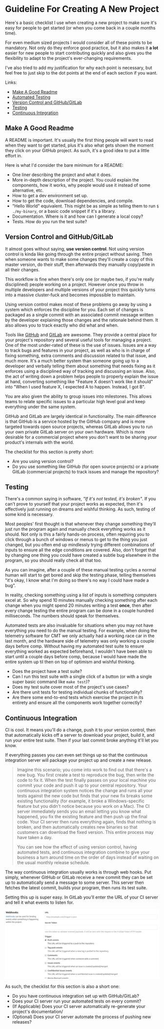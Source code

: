# Guideline For Creating A New Project

Here's a basic checklist I use when creating a new project to make sure it's
easy for people to get started (or when you come back in a couple months time).

For even medium sized projects I would consider all of these points to be
mandatory. Not only do they enforce good practice, but it also makes it **a lot**
easier for new people to start contributing quickly and also gives you the
flexibility to adapt to the project's ever-changing requirements.

I've also tried to add my justification for why each point is necessary, but
feel free to just skip to the dot points at the end of each section if you want.

Links:

* [Make A Good Readme](#Make%20A%20Good%20Readme)
* [Automated Testing](#Automated%20Testing)
* [Version Control and GitHub/GitLab](#Version%20Control%20and%20GitHub%2fGitLab)
* [Testing](#Testing)
* [Continuous Integration](#Continuous%20Integration)


## Make A Good Readme

A README is important. It's usually the first thing people will want to read
when they want to get started, plus it's also what gets shown the moment they
click on your GitHub project. As such, it's a good idea to put a little effort
in.

Here is what I'd consider the bare minimum for a README:

* One liner describing the project and what it does.
* More in-depth description of the project. You could explain the components,
  how it works, why people would use it instead of some alternative, etc.
* How to get a dev environment set up.
* How to get the code, download dependencies, and compile.
* "Hello World" equivalent. This might be as simple as telling them to run
  `$ ./my-binary`, or a basic code snippet if it's a library.
* Documentation. Where is it and how can I generate a local copy?
* Tests. How do you run the test suite?


## Version Control and GitHub/GitLab

It almost goes without saying, **use version control**. Not using version
control is kinda like going through the entire project without saving. Then when
someone wants to make some changes they'll create a copy of this master version,
do their stuff, then afterwards they manually copy/paste in all their changes.

This workflow is fine when there's only one (or maybe two, if you're really
disciplined) people working on a project. However once you throw in multiple
developers and multiple versions of your project this quickly turns into a
massive cluster-fuck and becomes impossible to maintain.

Using version control makes most of these problems go away by using a system
which enforces the discipline for you. Each set of changes is packaged as a
single commit with an associated commit message written by the developer
explaining those changes and the rationale behind them. It also allows you to
track exactly who did what and when.

Tools like [GitHub](https://github.com/) and [GitLab](https://gitlab.com) are
awesome. They provide a central place for your project's repository and several
useful tools for managing a project. One of the most under-rated of these is
the use of issues. Issues are a way to track bugs and features in your project,
as well as who is in charge of fixing something, extra comments and discussion
related to that issue, and much more. It's a much better system than someone
going up to a developer and verbally telling them about something that needs
fixing as it enforces using a disciplined way of tracking and discussing an
issue. Also, the act of writing down a problem helps people to properly explain
the issue at hand, converting something like "Feature X doesn't work like it
should" into "When I used feature X, I expected A to happen. Instead, I got B".

You are also given the ability to group issues into milestones. This allows
teams to relate specific issues to a particular high level goal and keep
everything under the same system.

GitHub and GitLab are largely identical in functionality. The main difference is
that GitHub is a service hosted by the GitHub company and is more targeted
towards open source projects, whereas GitLab allows you to run your own private
GitLab server on your own hardware. Which is more desirable for a commercial
project where you don't want to be sharing your product's internals with the
world.

The checklist for this section is pretty short:

* Are you using version control?
* Do you use something like GitHub (for open source projects) or a private
  GitLab (commercial projects) to track issues and manage the repository?


## Testing

There's a common saying in software, *"If it's not tested, it's broken"*. If you
can't prove to yourself that your project works as expected, then it's
effectively just running on dreams and wishful thinking. As such, testing of
some kind is necessary.

Most peoples' first thought is that whenever they change something they'll just
run the program again and manually check everything works as it should. Not only
is this a fairly hands-on process, often requiring you to click through a bunch
of windows or menus to get to the thing you just changed, but you often end up
mindlessly trying different combinations of inputs to ensure all the edge
conditions are covered. Also, don't forget that by changing one thing you could
have created a subtle bug elsewhere in the program, so you should really check
all that too.

As you can imagine, after a couple of these manual testing cycles a normal
human will start to get bored and skip the testing phase, telling themselves
"it's okay, I know what I'm doing so there's no way I could have made a bug".

In reality, checking something using a list of inputs is something computers
excel at. So why spend 10 minutes manually checking something after each change
when you might spend 20 minutes writing a test **once**, then after every change
testing the entire program can be done in a couple hundred milliseconds. The
numbers should speak for themselves.

Automated tests are also invaluable for situations when you may not have
everything you need to do the manual testing. For example, when doing the
telemetry software for CMT we only actually had a working race car in the last
month, and the hardware side of telemetry was only working a couple days before
comp. Without having my automated test suite to ensure everything worked as
expected beforehand, I wouldn't have been able to start until a couple days
before comp, because I would have made the entire system up til then on top of
optimism and wishful thinking.

* Does the project have a test suite?
* Can I run this test suite with a single click of a button (or with a single
  super basic command like `make test`)?
* Does my test suite cover most of the project's use cases?
* Are there unit tests for testing individual chunks of functionality?
* Are there some end-to-end tests which exercise the project in its entirety and
  ensure all the components work together correctly?


## Continuous Integration

CI is cool. It means you'll do a change, push it to your version control, then
that automatically kicks off a server to download your project, build it, and
run your entire test suite. Then if your last commit broke anything it'll let
you know.

If everything passes you can even set things up so that the continuous
integration server will package your project up and create a new release.

> Imagine this scenario; you come into work to find out that there's a new bug.
> You first create a test to reproduce the bug, then write the code to fix it.
> When the test finally passes on your local machine you commit your code and
> push it up to your central repository. Your continuous integration system
> notices the change and runs all your tests against the new code but finds that
> your new fix breaks some existing functionality (for example, it broke a
> Windows-specific feature but you didn't notice because you work on a Mac).
> The CI server immediately sends you an email letting you know what happened,
> you fix the existing feature and then push up the final code. Your CI server
> then runs everything again, finds that nothing is broken, and then automatically
> creates new binaries so that customers can download the fixed version. This
> entire process may have taken a day.
>
> You can see how the effect of using version control, having automated
> tests, and continuous integration combine to give your business a turn around
> time on the order of days instead of waiting on the usual monthly release
> schedule.

The way continuous integration usually works is through web hooks. Put simply,
whenever GitHub or GitLab receive a new commit they can be set up to
automatically send a message to some server. This server then fetches the latest
commit, builds your program, then runs its test suite.

Setting this up is super easy. In GitLab you'll enter the URL of your CI server
and tell it what events to listen for.

![Webhooks in GitLab](https://github.com/Michael-F-Bryan/cheat-sheets/raw/master/src/webhooks.png)

As such, the checklist for this section is also a short one:

* Do you have continuous integration set up with GitHub/GitLab?
* Does your CI server run your automated tests on every commit?
* (If Applicable) Does your CI server automatically re-generate your project's
  documentation/
* (Optional) Does your CI server automate the process of pushing new releases?
